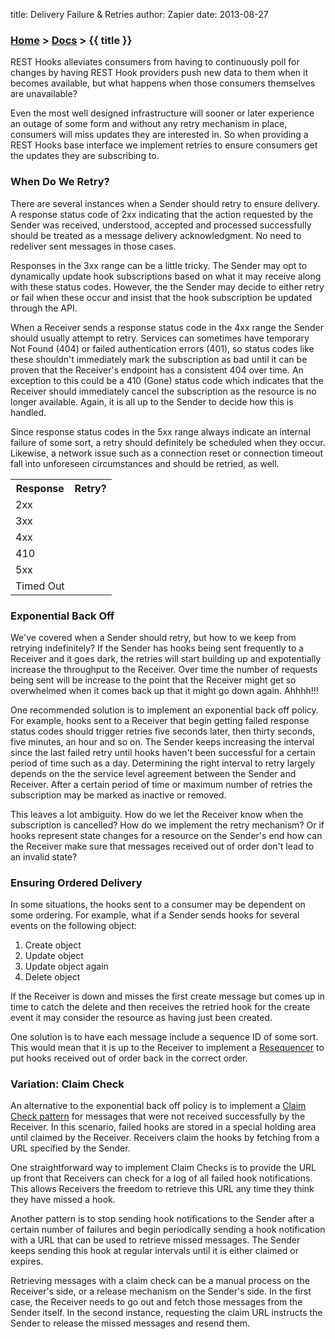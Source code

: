 title: Delivery Failure & Retries
author: Zapier
date: 2013-08-27


### [Home](/) > [Docs](/docs/) > {{ title }}

REST Hooks alleviates consumers from having to continuously poll for changes by having REST Hook providers push new data to them when it becomes available, but what happens when those consumers themselves are unavailable?

Even the most well designed infrastructure will sooner or later experience an outage of some form and without any retry mechanism in place, consumers will miss updates they are interested in. So when providing a REST Hooks base interface we implement retries to ensure consumers get the updates they are subscribing to. 


### When Do We Retry?

There are several instances when a Sender should retry to ensure
delivery. A response status code of 2xx indicating that the action
requested by the Sender was received, understood, accepted and processed
successfully should be treated as a message delivery acknowledgment. No
need to redeliver sent messages in those cases. 

Responses in the 3xx range can be a little tricky. The Sender may
opt to dynamically update hook subscriptions based on what it may
receive along with these status codes. However, the
the Sender may decide to either retry or fail when these occur and insist that the
hook subscription be updated through the API.

When a Receiver sends a response status code in the 4xx range the Sender
should usually attempt to retry. Services can sometimes have temporary 
Not Found (404) or failed authentication errors (401), so status codes
like these shouldn't immediately mark the subscription as bad until it
can be proven that the Receiver's endpoint has a consistent 404 over
time. An exception to this could be a 410 (Gone) status code which indicates
that the Receiver should immediately cancel the subscription as the
resource is no longer available. Again, it is all up to the Sender to
decide how this is handled.

Since response status codes in the 5xx range always indicate an internal
failure of some sort, a retry should definitely be scheduled when they
occur. Likewise, a network issue such as a connection reset or connection
timeout fall into unforeseen circumstances and should be retried, as well.

<table>
  <tr>
    <th>Response</th>
    <th>Retry?</th>
  </tr>
  <tr>
    <td>2xx</td>
    <td><i class="icon-remove-sign"></i></td>
  </tr>
  <tr>
    <td>3xx</td>
    <td><i class="icon-remove-sign"></i></td>
  </tr>
  <tr>
    <td>4xx</td>
    <td><i class="icon-check-sign success"></i></td>
  </tr>
  <tr>
    <td>410</td>
    <td><i class="icon-remove-sign"></i></td>
  </tr>
  <tr>
    <td>5xx</td>
    <td><i class="icon-check-sign success"></i></td>
  </tr>
  <tr>
    <td>Timed Out</td>
    <td><i class="icon-check-sign success"></i></td>
  </tr>
</table>

### Exponential Back Off

We've covered when a Sender should retry, but how to we keep from
retrying indefinitely? If the Sender has hooks being sent frequently to
a Receiver and it goes dark, the retries will start building up and
expotentially increase the throughput to the Receiver. Over time the
number of requests being sent will be increase to the point that the 
Receiver might get so overwhelmed when it comes back up that
it might go down again. Ahhhh!!!

One recommended solution is to implement an exponential back off policy.
For example, hooks sent to a Receiver that begin getting failed response
status codes should trigger retries five seconds later, then thirty
seconds, five minutes, an hour and so on. The Sender keeps increasing
the interval since the last failed retry until hooks haven't been
successful for a certain period of time such as a day. Determining the
right interval to retry largely depends on the the service level
agreement between the Sender and Receiver. After a certain period of
time or maximum number of retries the subscription may be marked as inactive or removed.

This leaves a lot ambiguity. How do we let the Receiver know when the
subscription is cancelled? How do we implement the retry mechanism? Or
if hooks represent state changes for a resource on the Sender's end how
can the Receiver make sure that messages received out of order don't
lead to an invalid state?


### Ensuring Ordered Delivery

In some situations, the hooks sent to a consumer may be dependent on
some ordering. For example, what if a Sender sends hooks for several
events on the following object:

1. Create object
2. Update object
3. Update object again
4. Delete object

If the Receiver is down and misses the first create message but comes up
in time to catch the delete and then receives the retried hook for the
create event it may consider the resource as having just been created. 

One solution is to have each message include a sequence ID of some sort.
This would mean that it is up to the Receiver to implement a
[Resequencer](http://www.enterpriseintegrationpatterns.com/Resequencer.html)
to put hooks received out of order back in the correct order.

### Variation: Claim Check

An alternative to the exponential back off policy is to implement a
[Claim Check pattern](http://eaipatterns.com/StoreInLibrary.html) for
messages that were not received successfully by the Receiver. In this
scenario, failed hooks are stored in a special holding area until
claimed by the Receiver. Receivers claim the hooks by fetching from a
URL specified by the Sender. 

One straightforward way to implement Claim Checks is to provide the URL
up front that Receivers can check for a log of all failed hook
notifications. This allows Receivers the freedom to retrieve this URL any time they think they have missed a hook.

Another pattern is to stop sending hook notifications to the Sender
after a certain number of failures and begin periodically sending a hook
notification with a URL that can be used to retrieve missed messages. The Sender keeps sending this hook at regular intervals until it is either claimed or expires. 

Retrieving messages with a claim check can be a manual process on the Receiver's side, or a release mechanism on the Sender's side. In the first case, the Receiver needs to go out and fetch those messages from the Sender itself. In the second instance, requesting the claim URL instructs the Sender to release the missed messages and resend them.

